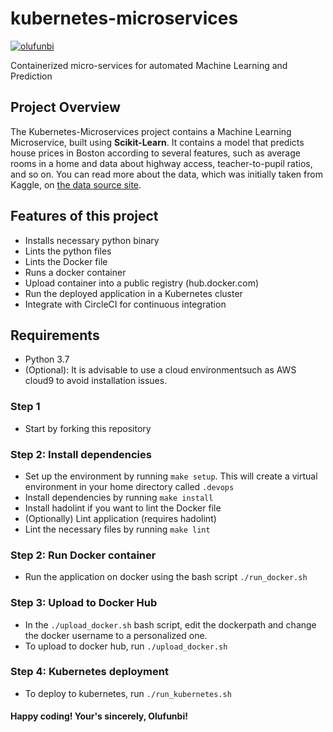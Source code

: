 # kubernetes-microservices
[![olufunbi](https://circleci.com/gh/olufunbi/kubernetes-microservices.svg?style=svg)](https://app.circleci.com/pipelines/github/olufunbi/kubernetes-microservices)

Containerized micro-services for automated Machine Learning and Prediction

## Project Overview
The Kubernetes-Microservices project contains a Machine Learning Microservice, built using **Scikit-Learn**. It contains a model that predicts house prices in Boston according to several features, such as average rooms in a home and data about highway access, teacher-to-pupil ratios, and so on. You can read more about the data, which was initially taken from Kaggle, on [the data source site](https://www.kaggle.com/c/boston-housing). 

## Features of this project
- Installs necessary python binary
- Lints the python files
- Lints the Docker file
- Runs a docker container
- Upload container into a public registry (hub.docker.com)
- Run the deployed application in a Kubernetes cluster
- Integrate with CircleCI for continuous integration

## Requirements
 - Python 3.7
 - (Optional): It is advisable to use a cloud environmentsuch as AWS cloud9 to avoid installation issues.

### Step 1
- Start by forking this repository

### Step 2: Install dependencies
- Set up the environment by running `make setup`. This will create a virtual environment in your home directory called `.devops`
- Install dependencies by running `make install`
- Install hadolint if you want to lint the Docker file
- (Optionally) Lint application (requires hadolint)
- Lint the necessary files by running `make lint`

### Step 2: Run Docker container
- Run the application on docker using the bash script `./run_docker.sh`

### Step 3: Upload to Docker Hub
- In the `./upload_docker.sh` bash script, edit the dockerpath and change the docker username to a personalized one.
- To upload to docker hub, run `./upload_docker.sh`

### Step 4: Kubernetes deployment
- To deploy to kubernetes, run `./run_kubernetes.sh`

#### Happy coding! Your's sincerely, Olufunbi!